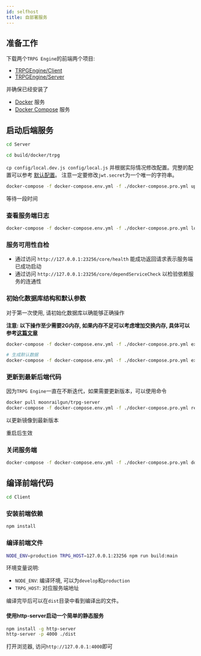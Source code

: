 ```yaml
---
id: selfhost
title: 自部署服务
---
```


## 准备工作

下载两个`TRPG Engine`的前端两个项目:

- [TRPGEngine/Client](https://github.com/TRPGEngine/Client)
- [TRPGEngine/Server](https://github.com/TRPGEngine/Server)

并确保已经安装了 
- [Docker](https://docs.docker.com/engine/install/) 服务
- [Docker Compose](https://docs.docker.com/compose/install/) 服务

## 启动后端服务

```bash
cd Server
```

```bash
cd build/docker/trpg
```

`cp config/local.dev.js config/local.js` 并根据实际情况修改配置。完整的配置可以参考 [默认配置](https://github.com/TRPGEngine/Server/blob/master/config/default.js)。 注意一定要修改`jwt.secret`为一个唯一的字符串。

```bash
docker-compose -f docker-compose.env.yml -f ./docker-compose.pro.yml up -d
```

等待一段时间

### 查看服务端日志

```bash
docker-compose -f docker-compose.env.yml -f ./docker-compose.pro.yml logs -f trpg-server
```

### 服务可用性自检

- 通过访问 `http://127.0.0.1:23256/core/health` 能成功返回请求表示服务端已成功启动
- 通过访问 `http://127.0.0.1:23256/core/dependServiceCheck` 以检验依赖服务的连通性

### 初始化数据库结构和默认参数

对于第一次使用, 请初始化数据库以确能够正确操作

**注意: 以下操作至少需要2G内存, 如果内存不足可以考虑增加交换内存, 具体可以参考[这篇文章](http://moonrailgun.com/posts/6769ba51/)**

```bash
docker-compose -f docker-compose.env.yml -f ./docker-compose.pro.yml exec trpg-server npm run db:migrate:run

# 生成默认数据
docker-compose -f docker-compose.env.yml -f ./docker-compose.pro.yml exec trpg-server npm run db:seeder:run
```

### 更新到最新后端代码

因为`TRPG Engine`一直在不断迭代，如果需要更新版本，可以使用命令

```bash
docker pull moonrailgun/trpg-server
docker-compose -f docker-compose.env.yml -f ./docker-compose.pro.yml restart
```

以更新镜像到最新版本

重启后生效

### 关闭服务端

```bash
docker-compose -f docker-compose.env.yml -f ./docker-compose.pro.yml down
```

## 编译前端代码

```bash
cd Client
```

### 安装前端依赖

```bash
npm install
```

### 编译前端文件

```bash
NODE_ENV=production TRPG_HOST=127.0.0.1:23256 npm run build:main
```

环境变量说明:

- `NODE_ENV`: 编译环境, 可以为`develop`和`production`
- `TRPG_HOST`: 对应服务端地址


编译完毕后可以在`dist`目录中看到编译出的文件。

#### 使用http-server启动一个简单的静态服务

```bash
npm install -g http-server
http-server -p 4000 ./dist
```

打开浏览器, 访问`http://127.0.0.1:4000`即可
